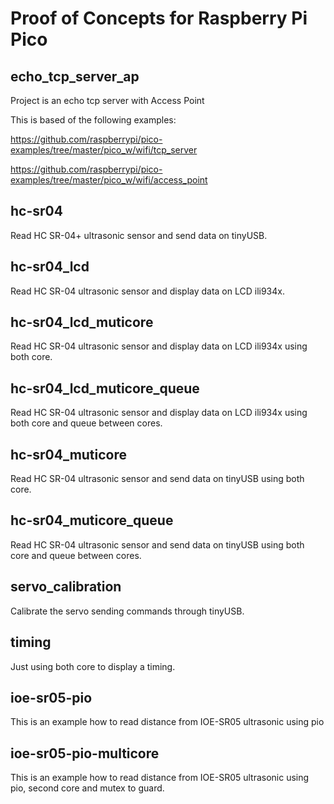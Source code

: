 # Proof of Concepts for Raspberry Pi Pico

## echo_tcp_server_ap

Project is an echo tcp server with Access Point

This is based of the following examples:

https://github.com/raspberrypi/pico-examples/tree/master/pico_w/wifi/tcp_server


https://github.com/raspberrypi/pico-examples/tree/master/pico_w/wifi/access_point

## hc-sr04

Read HC SR-04+ ultrasonic sensor and send data on tinyUSB.

## hc-sr04_lcd

Read HC SR-04 ultrasonic sensor and display data on LCD ili934x.

## hc-sr04_lcd_muticore

Read HC SR-04 ultrasonic sensor and display data on LCD ili934x using both core.

## hc-sr04_lcd_muticore_queue

Read HC SR-04 ultrasonic sensor and display data on LCD ili934x using both core and queue between cores.


## hc-sr04_muticore

Read HC SR-04 ultrasonic sensor and send data on tinyUSB using both core.

## hc-sr04_muticore_queue

Read HC SR-04 ultrasonic sensor and send data on tinyUSB using both core and queue between cores.

## servo_calibration

Calibrate the servo sending commands through tinyUSB.

## timing

Just using both core to display a timing.

## ioe-sr05-pio

This is an example how to read distance from IOE-SR05 ultrasonic using pio

## ioe-sr05-pio-multicore

This is an example how to read distance from IOE-SR05 ultrasonic using pio, second core and mutex to guard.

